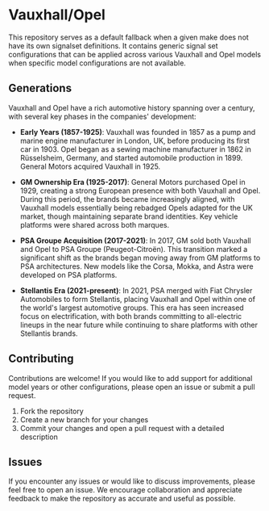 # Vauxhall/Opel

This repository serves as a default fallback when a given make does not have its own signalset definitions. It contains generic signal set configurations that can be applied across various Vauxhall and Opel models when specific model configurations are not available.

## Generations

Vauxhall and Opel have a rich automotive history spanning over a century, with several key phases in the companies' development:

- **Early Years (1857-1925)**: Vauxhall was founded in 1857 as a pump and marine engine manufacturer in London, UK, before producing its first car in 1903. Opel began as a sewing machine manufacturer in 1862 in Rüsselsheim, Germany, and started automobile production in 1899. General Motors acquired Vauxhall in 1925.

- **GM Ownership Era (1925-2017)**: General Motors purchased Opel in 1929, creating a strong European presence with both Vauxhall and Opel. During this period, the brands became increasingly aligned, with Vauxhall models essentially being rebadged Opels adapted for the UK market, though maintaining separate brand identities. Key vehicle platforms were shared across both marques.

- **PSA Groupe Acquisition (2017-2021)**: In 2017, GM sold both Vauxhall and Opel to PSA Groupe (Peugeot-Citroën). This transition marked a significant shift as the brands began moving away from GM platforms to PSA architectures. New models like the Corsa, Mokka, and Astra were developed on PSA platforms.

- **Stellantis Era (2021-present)**: In 2021, PSA merged with Fiat Chrysler Automobiles to form Stellantis, placing Vauxhall and Opel within one of the world's largest automotive groups. This era has seen increased focus on electrification, with both brands committing to all-electric lineups in the near future while continuing to share platforms with other Stellantis brands.

## Contributing

Contributions are welcome! If you would like to add support for additional model years or other configurations, please open an issue or submit a pull request.

1. Fork the repository
2. Create a new branch for your changes
3. Commit your changes and open a pull request with a detailed description

## Issues

If you encounter any issues or would like to discuss improvements, please feel free to open an issue. We encourage collaboration and appreciate feedback to make the repository as accurate and useful as possible.
